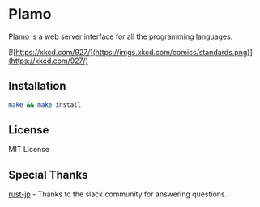 # Plamo
Plamo is a web server interface for all the programming languages.

[![https://xkcd.com/927/](https://imgs.xkcd.com/comics/standards.png)](https://xkcd.com/927/)
## Installation
```sh
make && make install
```
## License
MIT License
## Special Thanks
[rust-jp](https://rust-jp.rs/) - Thanks to the slack community for answering questions.

